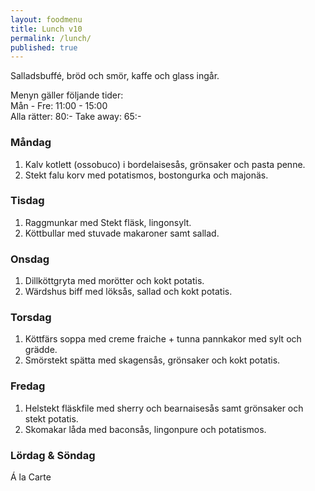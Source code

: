 ```yaml
---
layout: foodmenu
title: Lunch v10
permalink: /lunch/
published: true
---
```

Salladsbuffé, bröd och smör, kaffe och glass ingår.

Menyn gäller följande tider:  
Mån - Fre: 11:00 - 15:00  
Alla rätter: 80:- Take away: 65:-

### Måndag

1. Kalv kotlett (ossobuco) i bordelaisesås, grönsaker och pasta penne.
2. Stekt falu korv med potatismos, bostongurka och majonäs.

### Tisdag

1. Raggmunkar med Stekt fläsk, lingonsylt.
2. Köttbullar med stuvade makaroner samt sallad. 

### Onsdag

1. Dillköttgryta med morötter och kokt potatis.
2. Wärdshus biff med löksås, sallad och kokt potatis.

### Torsdag

1. Köttfärs soppa med creme fraiche + tunna pannkakor med sylt och grädde.
2. Smörstekt spätta med skagensås, grönsaker och kokt potatis.

### Fredag

1. Helstekt fläskfile med sherry och bearnaisesås samt grönsaker och stekt potatis.  
2. Skomakar låda med baconsås, lingonpure och potatismos.


### Lördag & Söndag

Á la Carte
